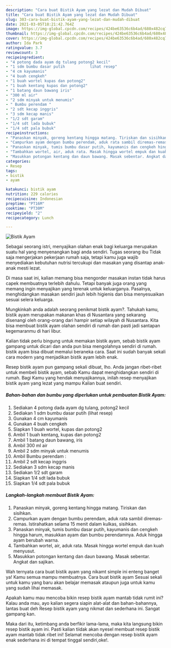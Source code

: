 ```yaml
---
description: "Cara buat Bistik Ayam yang lezat dan Mudah Dibuat"
title: "Cara buat Bistik Ayam yang lezat dan Mudah Dibuat"
slug: 303-cara-buat-bistik-ayam-yang-lezat-dan-mudah-dibuat
date: 2021-03-05T18:21:42.764Z
image: https://img-global.cpcdn.com/recipes/424be63536c6b4ad/680x482cq70/bistik-ayam-foto-resep-utama.jpg
thumbnail: https://img-global.cpcdn.com/recipes/424be63536c6b4ad/680x482cq70/bistik-ayam-foto-resep-utama.jpg
cover: https://img-global.cpcdn.com/recipes/424be63536c6b4ad/680x482cq70/bistik-ayam-foto-resep-utama.jpg
author: Ida Park
ratingvalue: 3.7
reviewcount: 3
recipeingredient:
- "4 potong dada ayam dg tulang potong2 kecil"
- "1 sdm bumbu dasar putih           lihat resep"
- "4 cm kayumanis"
- "4 buah cengkeh"
- "1 buah wortel kupas dan potong2"
- "1 buah kentang kupas dan potong2"
- "1 batang daun bawang iris"
- "300 ml air"
- "2 sdm minyak untuk menumis"
- " Bumbu perendam "
- "2 sdt kecap inggris"
- "3 sdm kecap manis"
- "1/2 sdt garam"
- "1/4 sdt lada bubuk"
- "1/4 sdt pala bubuk"
recipeinstructions:
- "Panaskan minyak, goreng kentang hingga matang. Tiriskan dan sisihkan."
- "Campurkan ayam dengan bumbu perendam, aduk rata sambil diremas-remas. Istirahatkan selama 15 menit dalam kulkas, sisihkan."
- "Panaskan minyak, tumis bumbu dasar putih, kayumanis dan cengkeh hingga harum, masukkan ayam dan bumbu perendamnya. Aduk hingga ayam berubah warna."
- "Tambahkan wortel, air, aduk rata. Masak hingga wortel empuk dan kuah menyusut."
- "Masukkan potongan kentang dan daun bawang. Masak sebentar. Angkat dan sajikan."
categories:
- Resep
tags:
- bistik
- ayam

katakunci: bistik ayam 
nutrition: 229 calories
recipecuisine: Indonesian
preptime: "PT16M"
cooktime: "PT30M"
recipeyield: "2"
recipecategory: Lunch

---
```



![Bistik Ayam](https://img-global.cpcdn.com/recipes/424be63536c6b4ad/680x482cq70/bistik-ayam-foto-resep-utama.jpg)

Sebagai seorang istri, menyajikan olahan enak bagi keluarga merupakan suatu hal yang menyenangkan bagi anda sendiri. Tugas seorang ibu Tidak saja mengerjakan pekerjaan rumah saja, tetapi kamu juga wajib menyediakan kebutuhan nutrisi tercukupi dan masakan yang disantap anak-anak mesti lezat.

Di masa  saat ini, kalian memang bisa mengorder masakan instan tidak harus capek membuatnya terlebih dahulu. Tetapi banyak juga orang yang memang ingin menyajikan yang terenak untuk keluarganya. Pasalnya, menghidangkan masakan sendiri jauh lebih higienis dan bisa menyesuaikan sesuai selera keluarga. 



Mungkinkah anda adalah seorang penikmat bistik ayam?. Tahukah kamu, bistik ayam merupakan makanan khas di Nusantara yang sekarang disenangi oleh orang-orang dari hampir setiap wilayah di Nusantara. Kita bisa membuat bistik ayam olahan sendiri di rumah dan pasti jadi santapan kegemaranmu di hari libur.

Kalian tidak perlu bingung untuk memakan bistik ayam, sebab bistik ayam gampang untuk dicari dan anda pun bisa mengolahnya sendiri di rumah. bistik ayam bisa dibuat memalui beraneka cara. Saat ini sudah banyak sekali cara modern yang menjadikan bistik ayam lebih enak.

Resep bistik ayam pun gampang sekali dibuat, lho. Anda jangan ribet-ribet untuk membeli bistik ayam, sebab Kamu dapat menghidangkan sendiri di rumah. Bagi Kamu yang hendak menyajikannya, inilah resep menyajikan bistik ayam yang lezat yang mampu Kalian buat sendiri.

<!--inarticleads1-->

##### Bahan-bahan dan bumbu yang diperlukan untuk pembuatan Bistik Ayam:

1. Sediakan 4 potong dada ayam dg tulang, potong2 kecil
1. Sediakan 1 sdm bumbu dasar putih           (lihat resep)
1. Gunakan 4 cm kayumanis
1. Gunakan 4 buah cengkeh
1. Siapkan 1 buah wortel, kupas dan potong2
1. Ambil 1 buah kentang, kupas dan potong2
1. Ambil 1 batang daun bawang, iris
1. Ambil 300 ml air
1. Ambil 2 sdm minyak untuk menumis
1. Ambil  Bumbu perendam :
1. Ambil 2 sdt kecap inggris
1. Sediakan 3 sdm kecap manis
1. Sediakan 1/2 sdt garam
1. Siapkan 1/4 sdt lada bubuk
1. Siapkan 1/4 sdt pala bubuk




<!--inarticleads2-->

##### Langkah-langkah membuat Bistik Ayam:

1. Panaskan minyak, goreng kentang hingga matang. Tiriskan dan sisihkan.
1. Campurkan ayam dengan bumbu perendam, aduk rata sambil diremas-remas. Istirahatkan selama 15 menit dalam kulkas, sisihkan.
1. Panaskan minyak, tumis bumbu dasar putih, kayumanis dan cengkeh hingga harum, masukkan ayam dan bumbu perendamnya. Aduk hingga ayam berubah warna.
1. Tambahkan wortel, air, aduk rata. Masak hingga wortel empuk dan kuah menyusut.
1. Masukkan potongan kentang dan daun bawang. Masak sebentar. Angkat dan sajikan.




Wah ternyata cara buat bistik ayam yang nikamt simple ini enteng banget ya! Kamu semua mampu membuatnya. Cara buat bistik ayam Sesuai sekali untuk kamu yang baru akan belajar memasak ataupun juga untuk kamu yang sudah lihai memasak.

Apakah kamu mau mencoba bikin resep bistik ayam mantab tidak rumit ini? Kalau anda mau, ayo kalian segera siapin alat-alat dan bahan-bahannya, lantas buat deh Resep bistik ayam yang nikmat dan sederhana ini. Sangat gampang kan. 

Maka dari itu, ketimbang anda berfikir lama-lama, maka kita langsung bikin resep bistik ayam ini. Pasti kalian tiidak akan nyesel membuat resep bistik ayam mantab tidak ribet ini! Selamat mencoba dengan resep bistik ayam enak sederhana ini di tempat tinggal sendiri,oke!.

